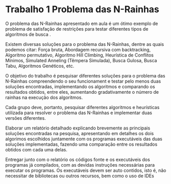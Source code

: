 # Trabalho 1 Problema das N-Rainhas

O problema das N-Rainhas apresentado em aula é um ótimo exemplo de problema de satisfação de restrições para testar diferentes tipos de algoritmos de busca .

Existem diversas soluções para o problema das N-Rainhas, dentre as quais podemos citar: Força bruta, Abordagem recursiva com backtracking, Algoritmo permutativo, Algoritmo Hill Climbing, Heurística de Conflitos Mínimos, Simulated Anneling (Têmpera Simulada), Busca Gulosa, Busca Tabu, Algoritmos Genéticos, etc.

O objetivo do trabalho é pesquisar diferentes soluções para o problema das N-Rainhas compreendendo o seu funcionament e testar pelo menos duas soluções encontradas, implementando os algoritmos e comparando os resultados obtidos, entre eles, aumentando gradativamente o número de rainhas na execução dos algoritmos.

Cada grupo deve, portanto, pesquisar diferentes algoritmos e heurísticas utilizada para resolver o problema das N-Rainhas e implementar duas versões diferentes. 

Elaborar um relatório detalhado explicando brevemente as principais soluções encontradas na pesquisa, apresentando em detalhes os dois algorimos escolhidos juntamente com os programas executáveis das duas soluções implementadas, fazendo uma comparação entre os resultados obtidos com cada uma delas.

Entregar junto com o relatório os códigos fonte e os executáveis dos programas já compilados, com as devidas instruções necessárias para executar os programas. Os executáveis devem ser auto contidos, isto é, não necessitar de bibliotecas ou outros recursos, bem como o uso de IDEs
